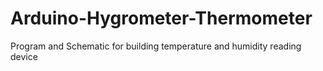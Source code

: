 # Arduino-Hygrometer-Thermometer
Program and Schematic for building temperature and humidity reading device

